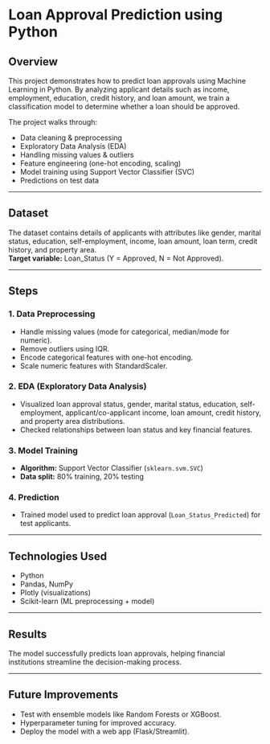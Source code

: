 # Loan Approval Prediction using Python

## Overview
This project demonstrates how to predict loan approvals using Machine Learning in Python. By analyzing applicant details such as income, employment, education, credit history, and loan amount, we train a classification model to determine whether a loan should be approved.

The project walks through:
- Data cleaning & preprocessing  
- Exploratory Data Analysis (EDA)  
- Handling missing values & outliers  
- Feature engineering (one-hot encoding, scaling)  
- Model training using Support Vector Classifier (SVC)  
- Predictions on test data  

---

## Dataset
The dataset contains details of applicants with attributes like gender, marital status, education, self-employment, income, loan amount, loan term, credit history, and property area.  
**Target variable:** Loan_Status (Y = Approved, N = Not Approved).

---

## Steps

### 1. Data Preprocessing
- Handle missing values (mode for categorical, median/mode for numeric).  
- Remove outliers using IQR.  
- Encode categorical features with one-hot encoding.  
- Scale numeric features with StandardScaler.  

### 2. EDA (Exploratory Data Analysis)
- Visualized loan approval status, gender, marital status, education, self-employment, applicant/co-applicant income, loan amount, credit history, and property area distributions.  
- Checked relationships between loan status and key financial features.  

### 3. Model Training
- **Algorithm:** Support Vector Classifier (`sklearn.svm.SVC`)  
- **Data split:** 80% training, 20% testing  

### 4. Prediction
- Trained model used to predict loan approval (`Loan_Status_Predicted`) for test applicants.  

---

## Technologies Used
- Python  
- Pandas, NumPy  
- Plotly (visualizations)  
- Scikit-learn (ML preprocessing + model)  

---

## Results
The model successfully predicts loan approvals, helping financial institutions streamline the decision-making process.

---

## Future Improvements
- Test with ensemble models like Random Forests or XGBoost.  
- Hyperparameter tuning for improved accuracy.  
- Deploy the model with a web app (Flask/Streamlit).  
